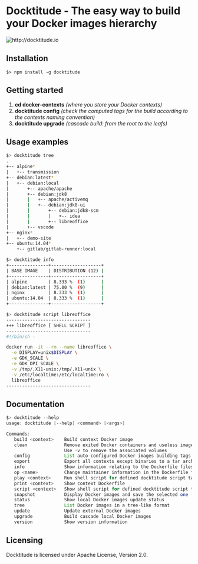 # Docktitude - The easy way to build your Docker images hierarchy

![](https://raw.githubusercontent.com/docktitude/docktitude/master/docs/docktitude-logo.png "http://docktitude.io")


## Installation

```
$> npm install -g docktitude
```


## Getting started

1. **cd docker-contexts** *(where you store your Docker contexts)*
2. **docktitude config** *(check the computed tags for the build according to the contexts naming convention)*
3. **docktitude upgrade** *(cascade build: from the root to the leafs)*


## Usage examples

```bash
$> docktitude tree
.
+-- alpine*
|   +-- transmission
+-- debian:latest*
|   +-- debian:local
|       +-- apache/apache
|       +-- debian:jdk8
|       |   +-- apache/activemq
|       |   +-- debian:jdk8-ui
|       |       +-- debian:jdk8-scm
|       |       |   +-- idea
|       |       +-- libreoffice
|       +-- vscode
+-- nginx*
|   +-- demo-site
+-- ubuntu:14.04*
    +-- gitlab/gitlab-runner:local
```


```bash
$> docktitude info
+---------------+-------------------+
| BASE IMAGE    | DISTRIBUTION (12) |
+---------------+-------------------+
| alpine        | 8.333 %  (1)      |
| debian:latest | 75.00 %  (9)      |
| nginx         | 8.333 %  (1)      |
| ubuntu:14.04  | 8.333 %  (1)      |
+---------------+-------------------+
```


```bash
$> docktitude script libreoffice
--------------------------------
+++ libreoffice [ SHELL SCRIPT ]
--------------------------------
#!/bin/sh -

docker run -it --rm --name libreoffice \
  -e DISPLAY=unix$DISPLAY \
  -e GDK_SCALE \
  -e GDK_DPI_SCALE \
  -v /tmp/.X11-unix:/tmp/.X11-unix \
  -v /etc/localtime:/etc/localtime:ro \
  libreoffice
--------------------------------
```


## Documentation

```java
$> docktitude --help
usage: docktitude [--help] <command> [<args>]

Commands:
   build <context>    Build context Docker image
   clean              Remove exited Docker containers and useless images
                      Use -v to remove the associated volumes
   config             List auto-configured Docker images building tags
   export             Export all contexts except binaries to a tar archive
   info               Show information relating to the Dockerfile files
   op <name>          Change maintainer information in the Dockerfile files
   play <context>     Run shell script for defined docktitude script tags
   print <context>    Show context Dockerfile
   script <context>   Show shell script for defined docktitude script tags
   snapshot           Display Docker images and save the selected one (.tar)
   status             Show local Docker images update status
   tree               List Docker images in a tree-like format
   update             Update external Docker images
   upgrade            Build cascade local Docker images
   version            Show version information
```


## Licensing

Docktitude is licensed under Apache License, Version 2.0.
